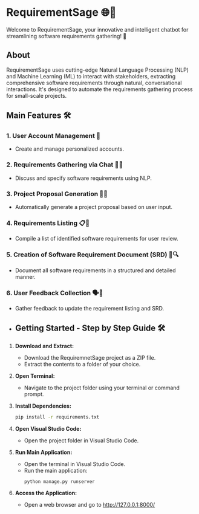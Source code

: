 # RequirementSage 🌐🤖

Welcome to RequirementSage, your innovative and intelligent chatbot for streamlining software requirements gathering! 🚀

## About

RequirementSage uses cutting-edge Natural Language Processing (NLP) and Machine Learning (ML) to interact with stakeholders, extracting comprehensive software requirements through natural, conversational interactions. It's designed to automate the requirements gathering process for small-scale projects.

## Main Features 🛠️

### 1. User Account Management 💼

- Create and manage personalized accounts.

### 2. Requirements Gathering via Chat 📝💬

- Discuss and specify software requirements using NLP.

### 3. Project Proposal Generation 📄✨

- Automatically generate a project proposal based on user input.

### 4. Requirements Listing 📋📌

- Compile a list of identified software requirements for user review.

### 5. Creation of Software Requirement Document (SRD) 📑🔍

- Document all software requirements in a structured and detailed manner.

### 6. User Feedback Collection 🗣️🔄

- Gather feedback to update the requirement listing and SRD.

- ## Getting Started - Step by Step Guide 🛠️

1. **Download and Extract:**
    - Download the RequiremnetSage project as a ZIP file.
    - Extract the contents to a folder of your choice.

2. **Open Terminal:**
    - Navigate to the project folder using your terminal or command prompt.

3. **Install Dependencies:**
    ```bash
    pip install -r requirements.txt
    ```

4. **Open Visual Studio Code:**
    - Open the project folder in Visual Studio Code.
  
5. **Run Main Application:**
    - Open the terminal in Visual Studio Code.
    - Run the main application:
      ```bash
      python manage.py runserver
      ```

6. **Access the Application:**
    - Open a web browser and go to http://127.0.0.1:8000/

